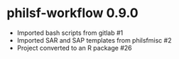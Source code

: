 # philsf-workflow 0.9.0

* Imported bash scripts from gitlab #1
* Imported SAR and SAP templates from philsfmisc #2
* Project converted to an R package #26

